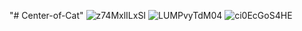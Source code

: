 "# Center-of-Cat" 
![z74MxlILxSI](https://user-images.githubusercontent.com/36933133/183764539-42c4a893-7b6d-43e4-9ad6-1711ee45fd65.jpg)
![LUMPvyTdM04](https://user-images.githubusercontent.com/36933133/183764548-7d4bd440-0f26-4a0a-9f87-dac4455e94d8.jpg)
![ci0EcGoS4HE](https://user-images.githubusercontent.com/36933133/183764557-c12a3d83-503e-4149-8ce5-246a97a73974.jpg)
